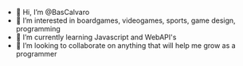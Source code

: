 - 👋 Hi, I’m @BasCalvaro
- 👀 I’m interested in boardgames, videogames, sports, game design, programming
- 🌱 I’m currently learning Javascript and WebAPI's
- 💞️ I’m looking to collaborate on anything that will help me grow as a programmer

<!---
Eladias/Eladias is a ✨ special ✨ repository because its `README.md` (this file) appears on your GitHub profile.
You can click the Preview link to take a look at your changes.
--->
